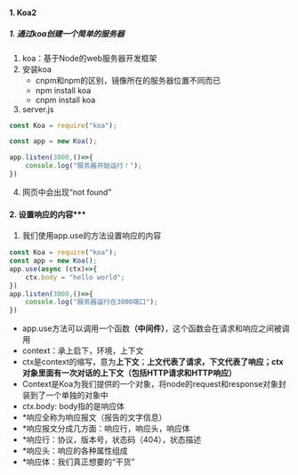 #### 1. Koa2
##### 1. 通过koa创建一个简单的服务器
1. koa：基于Node的web服务器开发框架
2. 安装koa
    * cnpm和npm的区别，镜像所在的服务器位置不同而已
    * npm install koa
    * cnpm install koa
3. server.js
```javascript
const Koa = require("koa");

const app = new Koa();

app.listen(3000,()=>{
    console.log("服务器开始运行！");
})
```
4. 网页中会出现“not found”

#### 2. 设置响应的内容***

1. 我们使用app.use的方法设置响应的内容
```javascript
const Koa = require("koa");
const app = new Koa();
app.use(async (ctx)=>{
    ctx.body = "hello world";
})
app.listen(3000,()=>{
    console.log("服务器运行在3000端口");
})
```
* app.use方法可以调用一个函数<b>（中间件）</b>，这个函数会在请求和响应之间被调用
* context：承上启下，环境，上下文
* ctx是context的缩写，意为<b>上下文</b>；<b>上文代表了请求，下文代表了响应；ctx对象里面有一次对话的上下文（包括HTTP请求和HTTP响应）</b>
* Context是Koa为我们提供的一个对象，将node的request和response对象封装到了一个单独的对象中
* ctx.body: body指的是响应体
* *响应全称为响应报文（报告的文字信息）
* *响应报文分成几方面：响应行，响应头，响应体
* *响应行：协议，版本号，状态码（404），状态描述
* *响应头：响应的各种属性组成
* *响应体：我们真正想要的“干货”